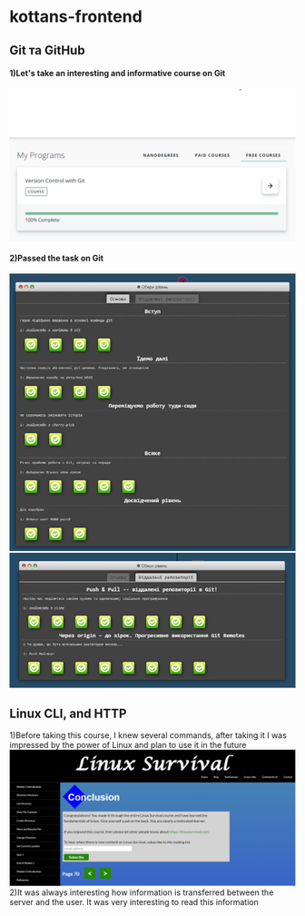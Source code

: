 # kottans-frontend
## Git та GitHub
#### 1)Let's take an interesting and informative course on Git
![image git course](https://github.com/vasylkomarnytskyi/kottans-frontend/blob/main/Git%20and%20%20GitHub/git_and_github_course.png)

#### 2)Passed the task on Git
![image git task1](https://github.com/vasylkomarnytskyi/kottans-frontend/blob/main/Git%20and%20%20GitHub/git_and_github_task_img1.png)
![image git task2](https://github.com/vasylkomarnytskyi/kottans-frontend/blob/main/Git%20and%20%20GitHub/git_and_github_task_img2.png)

## Linux CLI, and HTTP
1)Before taking this course, I knew several commands, after taking it I was impressed by the power of Linux and plan to use it in the future
![image linux course](https://github.com/vasylkomarnytskyi/kottans-frontend/blob/main/task_linux_cli/linux_survival.png)
2)It was always interesting how information is transferred between the server and the user. It was very interesting to read this information
